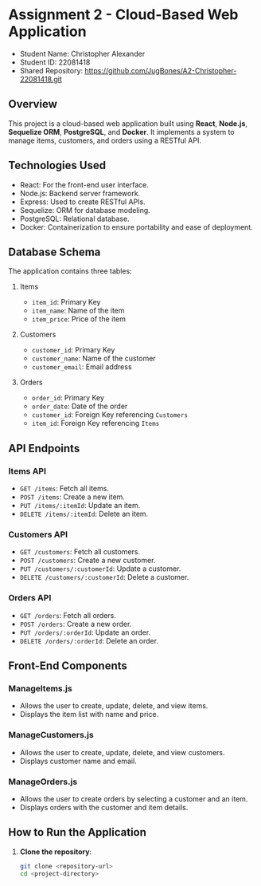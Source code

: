 # Assignment 2 - Cloud-Based Web Application

- Student Name: Christopher Alexander  
- Student ID: 22081418
- Shared Repository: https://github.com/JugBones/A2-Christopher-22081418.git

## Overview
This project is a cloud-based web application built using **React**, **Node.js**, **Sequelize ORM**, **PostgreSQL**, and **Docker**. It implements a system to manage items, customers, and orders using a RESTful API. 

## Technologies Used
- React: For the front-end user interface.
- Node.js: Backend server framework.
- Express: Used to create RESTful APIs.
- Sequelize: ORM for database modeling.
- PostgreSQL: Relational database.
- Docker: Containerization to ensure portability and ease of deployment.

## Database Schema
The application contains three tables:
1. Items
   - `item_id`: Primary Key
   - `item_name`: Name of the item
   - `item_price`: Price of the item

2. Customers
   - `customer_id`: Primary Key
   - `customer_name`: Name of the customer
   - `customer_email`: Email address

3. Orders
   - `order_id`: Primary Key
   - `order_date`: Date of the order
   - `customer_id`: Foreign Key referencing `Customers`
   - `item_id`: Foreign Key referencing `Items`

## API Endpoints
### Items API
- `GET /items`: Fetch all items.
- `POST /items`: Create a new item.
- `PUT /items/:itemId`: Update an item.
- `DELETE /items/:itemId`: Delete an item.

### Customers API
- `GET /customers`: Fetch all customers.
- `POST /customers`: Create a new customer.
- `PUT /customers/:customerId`: Update a customer.
- `DELETE /customers/:customerId`: Delete a customer.

### Orders API
- `GET /orders`: Fetch all orders.
- `POST /orders`: Create a new order.
- `PUT /orders/:orderId`: Update an order.
- `DELETE /orders/:orderId`: Delete an order.

## Front-End Components
### ManageItems.js
- Allows the user to create, update, delete, and view items.
- Displays the item list with name and price.

### ManageCustomers.js
- Allows the user to create, update, delete, and view customers.
- Displays customer name and email.

### ManageOrders.js
- Allows the user to create orders by selecting a customer and an item.
- Displays orders with the customer and item details.

## How to Run the Application
1. **Clone the repository**:
   ```bash
   git clone <repository-url>
   cd <project-directory>
